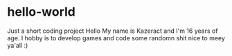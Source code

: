 # hello-world
Just a short coding project
Hello My name is Kazeract and I'm 16 years of age. I hobby is to develop games and code some randomn shit nice to meey ya'all :)
